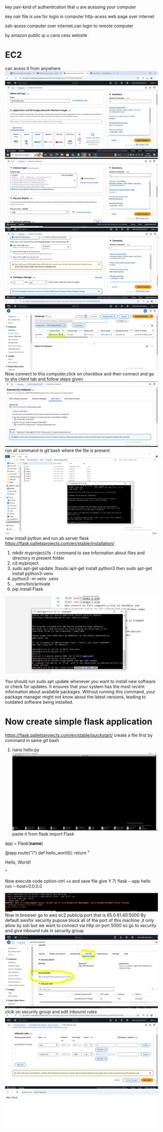 key pair-kind of authentication that u are acessing your computer

key oair file is use for login in computer
http-acess web page over internet

ssh-acess computer over internet,can login to remote computer

by amazon public ip u cana cess website

# EC2
can acess it from anywhere
![alt text](image.png)
![alt text](image-1.png)
![alt text](image-2.png)
![alt text](image-3.png)
Now connect to this computer,click on checkbox and then connect and go to shs client tab and follow steps given
![alt text](image-4.png)
run all command in git bash where the file is present
![alt text](image-5.png)
now install python and run ab server flask
https://flask.palletsprojects.com/en/stable/installation/
 1) mkdir myproject//ls -l  command to see information about files and directory in present folder
1) cd myproject
2) sudo apt-get update
3)sudo apt-get install python3 then sudo apt-get install python3-venv
4) python3 -m venv .venv
5) . .venv/bin/activate
6) pip install Flask

![alt text](image-6.png)

You should run sudo apt update whenever you want to install new software or check for updates. It ensures that your system has the most recent information about available packages. Without running this command, your package manager might not know about the latest versions, leading to outdated software being installed.

# Now create simple flask application
https://flask.palletsprojects.com/en/stable/quickstart/
create a file first by command in same git bash
1. nano hello.py
![alt text](image-7.png)
paste it 
from flask import Flask

app = Flask(__name__)

@app.route("/")
def hello_world():
    return "<p>Hello, World!</p>"

Now execute code option-ctrl +x and save file give Y
7)  flask --app hello run --host=0.0.0.0

![alt text](image-8.png)
Now in browser go to aws ec2 publicip:port that is 65.0.61.40:5000
By default awsfor security pupose block all of the port of this machine ,it only allow by ssh but we want to connect via http on port 5000
so go to security and give inbound rule in security group
![alt text](image-9.png)
clcik on security group and edit inbound rules
![alt text](image-10.png)
![alt text](image-11.png)
 








